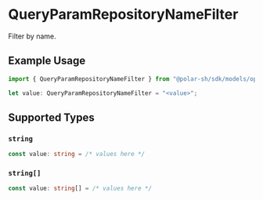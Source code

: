 # QueryParamRepositoryNameFilter

Filter by name.

## Example Usage

```typescript
import { QueryParamRepositoryNameFilter } from "@polar-sh/sdk/models/operations";

let value: QueryParamRepositoryNameFilter = "<value>";
```

## Supported Types

### `string`

```typescript
const value: string = /* values here */
```

### `string[]`

```typescript
const value: string[] = /* values here */
```

